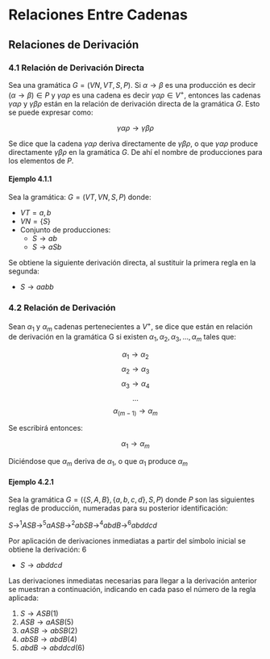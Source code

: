 # Relaciones Entre Cadenas

## Relaciones de Derivación

### 4.1 Relación de Derivación Directa
Sea una gramática $G = (VN, VT, S, P)$. Si $α → β$ es una producción es decir $( α → β ) ∈ P$ y $γ α ρ$ es una cadena es decir $γ α ρ ∈ V^+$, entonces las cadenas $γ α ρ$ y $γ β ρ$ están en la relación de derivación directa de la gramática $G$. Esto se puede expresar como:

$$γ α ρ → γ β ρ$$

Se dice que la cadena $γ α ρ$ deriva directamente de $γ β ρ$, o que $γ α ρ$ produce directamente $γ β ρ$ en la gramática $G$. De ahí el nombre de producciones para los elementos de $P$.

#### Ejemplo 4.1.1
Sea la gramática: $G = (VT, VN, S, P)$ donde:
- $VT = {a, b}$
- $VN = \{S\}$
- Conjunto de producciones:
  - $S → ab$
  - $S → aSb$

Se obtiene la siguiente derivación directa, al sustituir la primera regla en la segunda:
- $S → aabb$

### 4.2 Relación de Derivación
Sean $\alpha_1$ y $\alpha_m$ cadenas pertenecientes a $V^+$, se dice que están en relación de derivación en la gramática G si existen $α_1,α_2,α_3,..., α_m$ tales que:

$$α_1 → α_2$$
$$α_2 → α_3$$
 $$α_3 → α_4$$
$$. . .$$
$$α_{(m − 1)} → α_m$$

Se escribirá entonces:

$$α_1 → α_m$$

Diciéndose que $α_m$ deriva de $α_1$, o que $α_1$ produce $α_m$ 
#### Ejemplo 4.2.1
Sea la gramática $G = (\{S, A, B\}, \{a, b, c, d\}, S, P)$ donde $P$ son las siguientes reglas de producción, numeradas para su posterior identificación:

$S →^1 ASB →^5 aASB →^2 abSB →^4 abdB →^6 abddcd$

Por aplicación de derivaciones inmediatas a partir del símbolo inicial se obtiene la derivación:
6
- $S → abddcd$

Las derivaciones inmediatas necesarias para llegar a la derivación anterior se muestran a continuación, indicando en cada paso el número de la regla aplicada:
1. $S → ASB (1)$
2. $ASB → aASB (5)$
3. $aASB → abSB (2)$
4. $abSB → abdB (4)$
5. $abdB → abddcd (6)$
